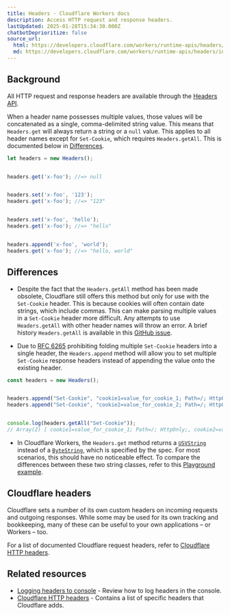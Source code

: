 ```yaml
---
title: Headers · Cloudflare Workers docs
description: Access HTTP request and response headers.
lastUpdated: 2025-01-28T15:34:30.000Z
chatbotDeprioritize: false
source_url:
  html: https://developers.cloudflare.com/workers/runtime-apis/headers/
  md: https://developers.cloudflare.com/workers/runtime-apis/headers/index.md
---
```


## Background

All HTTP request and response headers are available through the [Headers API](https://developer.mozilla.org/en-US/docs/Web/API/Headers).

When a header name possesses multiple values, those values will be concatenated as a single, comma-delimited string value. This means that `Headers.get` will always return a string or a `null` value. This applies to all header names except for `Set-Cookie`, which requires `Headers.getAll`. This is documented below in [Differences](#differences).

```js
let headers = new Headers();


headers.get('x-foo'); //=> null


headers.set('x-foo', '123');
headers.get('x-foo'); //=> "123"


headers.set('x-foo', 'hello');
headers.get('x-foo'); //=> "hello"


headers.append('x-foo', 'world');
headers.get('x-foo'); //=> "hello, world"
```

## Differences

* Despite the fact that the `Headers.getAll` method has been made obsolete, Cloudflare still offers this method but only for use with the `Set-Cookie` header. This is because cookies will often contain date strings, which include commas. This can make parsing multiple values in a `Set-Cookie` header more difficult. Any attempts to use `Headers.getAll` with other header names will throw an error. A brief history `Headers.getAll` is available in this [GitHub issue](https://github.com/whatwg/fetch/issues/973).

* Due to [RFC 6265](https://www.rfc-editor.org/rfc/rfc6265) prohibiting folding multiple `Set-Cookie` headers into a single header, the `Headers.append` method will allow you to set multiple `Set-Cookie` response headers instead of appending the value onto the existing header.

```js
const headers = new Headers();


headers.append("Set-Cookie", "cookie1=value_for_cookie_1; Path=/; HttpOnly;");
headers.append("Set-Cookie", "cookie2=value_for_cookie_2; Path=/; HttpOnly;");


console.log(headers.getAll("Set-Cookie"));
// Array(2) [ cookie1=value_for_cookie_1; Path=/; HttpOnly;, cookie2=value_for_cookie_2; Path=/; HttpOnly; ]
```

* In Cloudflare Workers, the `Headers.get` method returns a [`USVString`](https://developer.mozilla.org/en-US/docs/Web/JavaScript/Reference/Global_Objects/String) instead of a [`ByteString`](https://developer.mozilla.org/en-US/docs/Web/JavaScript/Reference/Global_Objects/String), which is specified by the spec. For most scenarios, this should have no noticeable effect. To compare the differences between these two string classes, refer to this [Playground example](https://workers.cloudflare.com/playground#LYVwNgLglgDghgJwgegGYHsHALQBM4RwDcABAEbogB2+CAngLzbMutvvsCMALAJx-cAzAHZeANkG8AHAAZOU7t2EBWAEy9eqsXNWdOALg5HjbHv34jxk2fMUr1m7Z12cAsACgAwuioQApr7YACJQAM4w6KFQ0D76JBhYeATEJFRwwH4MAERQNH4AHgB0AFahWaSoUGAB6Zk5eUWlWR7evgEQ2AAqdDB+cXAwMGBQAMYEUD7IxXAAbnChIwiwEADUwOi44H4eHgURSCS4fqhw4BAkAN7uAJDzdFQj8X4QIwAWABQIfgCOIH6hEAAlJcbtdqucxucGCQsoBeDcAXHtZUHgkggCCoKSeAgkaFUPwAdxInQKEAAog8Nn4EO9AYUAiNKe9IYDkc8SPTKbgsVCSABlCBLKgAc0KqAQ6GAnleiG8R3ehQVaIx3JZoIZVFC6GqhTA6CF7yynVeYRIJrgJAAqryAGr8wVCkj46KvEjmyH6LIAGhIzLVPk12t1+sNxtCprD5oAQnR-Hbcg6nRAXW7sT5LZ0AGLYKQe70co5cgiq67XZDIEgACT8cCOCAjXxIoRAg0iflwJAg6EdmAA1iQfGA6I7nSRo7GBfHQt6yGj+yAEKCy6bgEM-BlfOM0yBQv9LTa48LQoUiaHUiSSMM8cOwGASDBBec4Ivy-jEFR466KLOk2FCqzzq81a1mGuIEpWQFUqE7wXDC+ZttgkJZHEcGFucAC+xbXF8EDzlQZ6EgASv8EQan4BpSn4Ix9pQ5xJn4JAAAatAGfgMa6NAdoBJBEeE-r0YBNaQR2XY7vRdFzhAMCzgyK6IGE-qFF6lwkAJwEkBhNxoe4aEeCYelGGYAiWBI0hyAoShqBoWg6HoLQ+P4gQhLxUQxFQcQJDg+CEKQaQZNkGSEF5cDlPEVQ1H5WRkLqZDNF49ntF0PR9K6gzDJCExUFMmpUDs7gXFkwBwLkAD66ybNUSH1EcjRlDp7j6Q1rCGRYogmTY5n2FZTguMwHhAA).

## Cloudflare headers

Cloudflare sets a number of its own custom headers on incoming requests and outgoing responses. While some may be used for its own tracking and bookkeeping, many of these can be useful to your own applications – or Workers – too.

For a list of documented Cloudflare request headers, refer to [Cloudflare HTTP headers](https://developers.cloudflare.com/fundamentals/reference/http-headers/).

## Related resources

* [Logging headers to console](https://developers.cloudflare.com/workers/examples/logging-headers/) - Review how to log headers in the console.
* [Cloudflare HTTP headers](https://developers.cloudflare.com/fundamentals/reference/http-headers/) - Contains a list of specific headers that Cloudflare adds.
